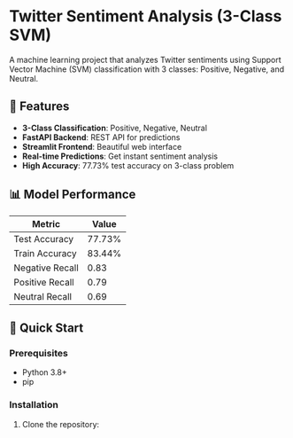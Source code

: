 # Twitter Sentiment Analysis (3-Class SVM)

A machine learning project that analyzes Twitter sentiments using Support Vector Machine (SVM) classification with 3 classes: Positive, Negative, and Neutral.

## 🎯 Features

- **3-Class Classification**: Positive, Negative, Neutral
- **FastAPI Backend**: REST API for predictions
- **Streamlit Frontend**: Beautiful web interface
- **Real-time Predictions**: Get instant sentiment analysis
- **High Accuracy**: 77.73% test accuracy on 3-class problem

## 📊 Model Performance

| Metric | Value |
|--------|-------|
| Test Accuracy | 77.73% |
| Train Accuracy | 83.44% |
| Negative Recall | 0.83 |
| Positive Recall | 0.79 |
| Neutral Recall | 0.69 |

## 🚀 Quick Start

### Prerequisites
- Python 3.8+
- pip

### Installation

1. Clone the repository:


